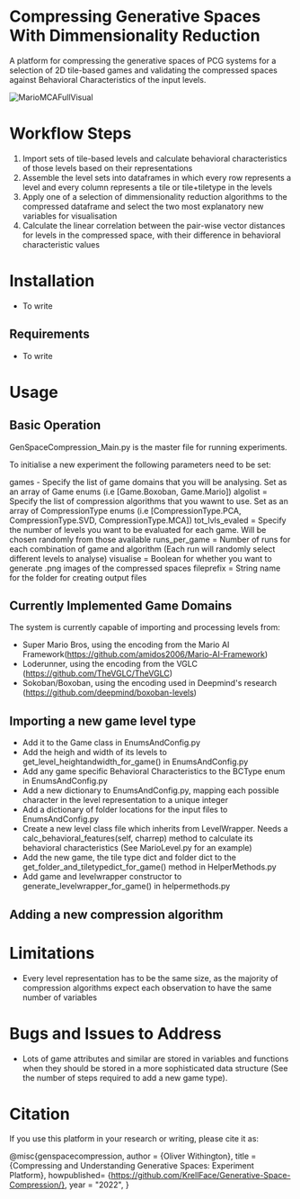 # Compressing Generative Spaces With Dimmensionality Reduction

A platform for compressing the generative spaces of PCG systems for a selection of 2D tile-based games and validating the compressed spaces against Behavioral Characteristics of the input levels.

![MarioMCAFullVisual](https://user-images.githubusercontent.com/16071406/160801083-54abec0b-572e-4f55-89f7-515e24607794.png)


# Workflow Steps

1. Import sets of tile-based levels and calculate behavioral characteristics of those levels based on their representations
2. Assemble the level sets into dataframes in which every row represents a level and every column represents a tile or tile+tiletype in the levels
3. Apply one of a selection of dimmensionality reduction algorithms to the compressed dataframe and select the two most explanatory new variables for visualisation
4. Calculate the linear correlation between the pair-wise vector distances for levels in the compressed space, with their difference in behavioral characteristic values

# Installation

- To write

## Requirements

- To write 

# Usage 

## Basic Operation

GenSpaceCompression_Main.py is the master file for running experiments.

To initialise a new experiment the following parameters need to be set:

games - Specify the list of game domains that you will be analysing. Set as an array of Game enums (i.e [Game.Boxoban, Game.Mario])
algolist = Specify the list of compression algorithms that you wawnt to use. Set as an array of CompressionType enums (i.e [CompressionType.PCA, CompressionType.SVD, CompressionType.MCA])
tot_lvls_evaled = Specify the number of levels you want to be evaluated for each game. Will be chosen randomly from those available
runs_per_game = Number of runs for each combination of game and algorithm (Each run will randomly select different levels to analyse)
visualise = Boolean for whether you want to generate .png images of the compressed spaces
fileprefix =  String name for the folder for creating output files

## Currently Implemented Game Domains

The system is currently capable of importing and processing levels from:
- Super Mario Bros, using the encoding from the Mario AI Framework(https://github.com/amidos2006/Mario-AI-Framework)
- Loderunner, using the encoding from the VGLC (https://github.com/TheVGLC/TheVGLC)
- Sokoban/Boxoban, using the encoding used in Deepmind's research (https://github.com/deepmind/boxoban-levels)

## Importing a new game level type
- Add it to the Game class in EnumsAndConfig.py
- Add the heigh and width of its levels to get_level_heightandwidth_for_game() in EnumsAndConfig.py
- Add any game specific Behavioral Characteristics to the BCType enum in EnumsAndConfig.py
- Add a new dictionary to EnumsAndConfig.py, mapping each possible character in the level representation to a unique integer 
- Add a dictionary of folder locations for the input files to EnumsAndConfig.py
- Create a new level class file which inherits from LevelWrapper. Needs a calc_behavioral_features(self, charrep) method to calculate its behavioral characteristics (See MarioLevel.py for an example)
- Add the new game, the tile type dict and folder dict to the get_folder_and_tiletypedict_for_game() method in HelperMethods.py
- Add game and levelwrapper constructor to generate_levelwrapper_for_game() in helpermethods.py

## Adding a new compression algorithm

# Limitations

- Every level representation has to be the same size, as the majority of compression algorithms expect each observation to have the same number of variables 

# Bugs and Issues to Address

- Lots of game attributes and similar are stored in variables and functions when they should be stored in a more sophisticated data structure (See the number of steps required to add a new game type). 


# Citation

If you use this platform in your research or writing, please cite it as:

@misc{genspacecompression,
author = {Oliver Withington},
title = {Compressing and Understanding Generative Spaces: Experiment Platform},
howpublished= {https://github.com/KrellFace/Generative-Space-Compression/},
year = "2022",
}
